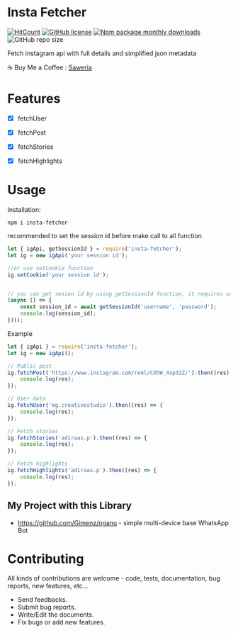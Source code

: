 # Insta Fetcher

[![HitCount](http://hits.dwyl.com/Gimenz/insta-fetcher.svg)](http://hits.dwyl.com/Gimenz/insta-fetcher) [![GitHub license](https://img.shields.io/github/license/Gimenz/insta-fetcher)](https://github.com/Gimenz/insta-fetcher/blob/master/LICENSE) [![Npm package monthly downloads](https://badgen.net/npm/dm/insta-fetcher)](https://npmjs.com/package/insta-fetcher) ![GitHub repo size](https://img.shields.io/github/repo-size/Gimenz/insta-fetcher?style=flat)

Fetch instagram api with full details and simplified json metadata

☕ Buy Me a Coffee : [Saweria](https://saweria.co/masgimenz 'Saweria')

# Features

- [x] fetchUser

- [x] fetchPost

- [x] fetchStories

- [x] fetchHighlights


# Usage

Installation:

```
npm i insta-fetcher
```

recommended to set the session id before make call to all function

``` ts
let { igApi, getSessionId } = require('insta-fetcher');
let ig = new igApi('your session id');

//or use setCookie function
ig.setCookie('your session id');


// you can get sesion id by using getSessionId function, it requires username & password
(async () => {
    const session_id = await getSessionId('username', 'password');
    console.log(session_id);
})();
```

Example

``` js
let { igApi } = require('insta-fetcher');
let ig = new igApi();

// Public post
ig.fetchPost('https://www.instagram.com/reel/CXhW_4sp32Z/').then((res) => {
	console.log(res);
});

// User data
ig.fetchUser('mg.creativestudio').then((res) => {
	console.log(res);
});

// Fetch stories
ig.fetchStories('adiraas.p').then((res) => {
	console.log(res);
});

// Fetch highlights
ig.fetchHighlights('adiraas.p').then((res) => {
	console.log(res);
});
```

## My Project with this Library

- https://github.com/Gimenz/nganu - simple multi-device base WhatsApp Bot 

# Contributing

All kinds of contributions are welcome - code, tests, documentation, bug reports, new features, etc...

- Send feedbacks.
- Submit bug reports.
- Write/Edit the documents.
- Fix bugs or add new features.
